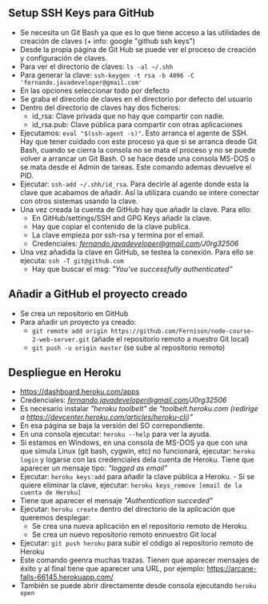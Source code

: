 ## Setup SSH Keys para GitHub

- Se necesita un Git Bash ya que es lo que tiene acceso a las utilidades de creación de claves (+ info: google "github ssh keys")
- Desde la propia página de Git Hub se puede ver el proceso de creación y configuración de claves.
- Para ver el directorio de claves: `ls -al ~/.shh`
- Para generar la clave: `ssh-keygen -t rsa -b 4096 -C 'fernando.javadeveloper@gmail.com'`
- En las opciones seleccionar todo por defecto
- Se graba el direcotio de claves en el directorio por defecto del usuario
- Dentro del directorio de claves hay dos ficheros:
  - id_rsa: Clave privada que no hay que compartir con nadie.
  - id_rsa.pub: Clave  pública para compartir con otras aplicaciones
- Ejecutamos: `eval "$(ssh-agent -s)"`. Esto arranca el agente de SSH. Hay que tener cuidado con este proceso ya que si se arranca desde Git Bash,
  cuando se cierra la consola no se mata el proceso y no se puede volver a arrancar un Git Bash. O se hace desde una consola MS-DOS o se mata desde el Admin de tareas.
  Este comando ademas devuelve el PID.
- Ejecutar: `ssh-add ~/.shh/id_rsa`. Para decirle al agente donde esta la clave que acabamos de añadir. Así la utilizara cuando se intere conectar con otros sistemas usando la clave.
- Una vez creada la cuenta de GitHub hay que añadir la clave. Para ello:
  - En GitHub/settings/SSH and GPG Keys añadir la clave.
  - Hay que copiar el contenido de la clave publica.
  - La clave empieza por ssh-rsa y termina por el email.
  - Credenciales: *fernando.javadeveloper@gmail.com/J0rg32506*
- Una vez añadida la clave en GitHub, se testea la conexión. Para ello se ejecuta: `ssh -T git@github.com`
  - Hay que buscar el msg: *"You've successfully authenticated"*

## Añadir a GitHub el proyecto creado

- Se crea un repositorio en GitHub
- Para añadir un proyecto ya creado:
  - `git remote add origin https://github.com/Fernison/node-course-2-web-server.git` (añade el repositorio remoto a nuestro Git local)
  - `git push -u origin master`  (se sube al repositorio remoto)

## Despliegue en Heroku

- https://dashboard.heroku.com/apps
- Credenciales: *fernando.javadeveloper@gmail.com/J0rg32506*
- Es necesario instalar *"heroku toolbelt"* de *"toolbelt.heroku.com (redirige a  https://devcenter.heroku.com/articles/heroku-cli)"*
- En esa página se baja la versión del SO correpondiente.
- En una consola ejecutar: `heroku --help` para ver la ayuda.
- Si estamos en Windows, en una consola de MS-DOS ya que con una que simula Linux (git bash, cygwin, etc) no funcionará, ejecutar: `heroku login` y logarse con las credenciales dela cuenta de Heroku. Tiene que aparecer un mensaje tipo: *"logged as email"*
- Ejecutar: `heroku keys:add` para añadir la clave pública a Heroku. - Si se quiere eliminar la clave, ejecutar: `heroku keys_remove [email de la cuenta de Heroku]`
- Tiene que aparecer el mensaje *"Authentication succeded"*
- Ejecutar: `heroku create` dentro del directorio de la aplicación que queremos desplegar:
  - Se crea una nueva aplicación en el repositorio remoto de Heroku.
  - Se crea un nuevo repositorio remoto ennuestro Git local
- Ejecutar: `git push heroku` para subir el código al repositorio remoto de Heroku
- Este comando geenra muchas trazas. Tienen que aparecer mensajes de éxito y al final tiene que aparecer una URL, por ejemplo: https://arcane-falls-66145.herokuapp.com/
- También se puede abrir directamente desde consola ejecutando `heroku open`
